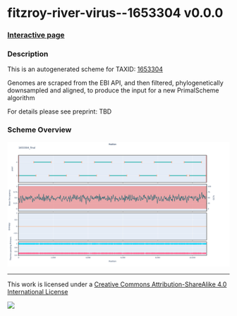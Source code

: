 # fitzroy-river-virus--1653304 v0.0.0

### [Interactive page](https://chrisgkent.github.io/schemes/fitzroy-river-virus--1653304-1000-v0.0.0)

### Description

This is an autogenerated scheme for TAXID: [1653304](https://www.ncbi.nlm.nih.gov/Taxonomy/Browser/wwwtax.cgi?mode=Info&id=1653304&lvl=3&lin=f&keep=1&srchmode=1&unlock)

Genomes are scraped from the EBI API, and then filtered, phylogenetically downsampled and aligned, to produce the input for a new PrimalScheme algorithm

For details please see preprint: TBD

### Scheme Overview

![Alt text](work/1653304_final.png '1653304_final.png')

------------------------------------------------------------------------

This work is licensed under a [Creative Commons Attribution-ShareAlike 4.0 International License](http://creativecommons.org/licenses/by-sa/4.0/) 

![](https://i.creativecommons.org/l/by-sa/4.0/88x31.png)